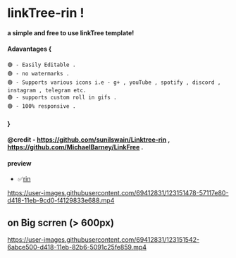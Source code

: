 # linkTree-rin !

#### a simple and free to use linkTree template! 

#### Adavantages {
    🟢 - Easily Editable .
    🟢 - no watermarks .
    🟢 - Supports various icons i.e - g+ , youTube , spotify , discord , instagram , telegram etc.
    🟢 - supports custom roll in gifs .
    🟢 - 100% responsive .
####  }
#### @credit - https://github.com/sunilswain/Linktree-rin , https://github.com/MichaelBarney/LinkFree .


#### preview

* ✅[rin](https://sunilswain.github.io/Linktree-rin/)




https://user-images.githubusercontent.com/69412831/123151478-57117e80-d418-11eb-9cd0-f4129833e688.mp4



## on Big scrren (> 600px)


https://user-images.githubusercontent.com/69412831/123151542-6abce500-d418-11eb-82b6-5091c25fe859.mp4



